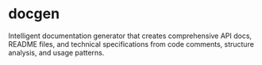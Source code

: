 # docgen

Intelligent documentation generator that creates comprehensive API docs, README files, and technical specifications from code comments, structure analysis, and usage patterns.
